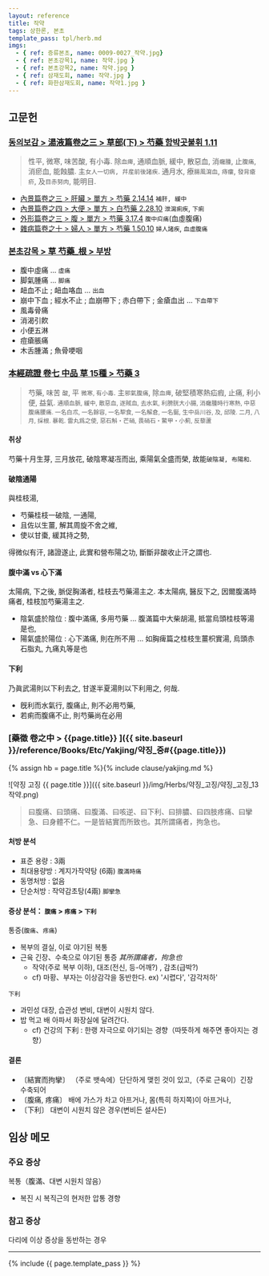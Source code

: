 ```yaml
---
layout: reference
title: 작약
tags: 상한론, 본초
template_pass: tpl/herb.md
imgs:
  - { ref: 증류본초, name: 0009-0027_작약.jpg}
  - { ref: 본초강목1, name: 작약.jpg }
  - { ref: 본초강목2, name: 작약.jpg }
  - { ref: 삼재도회, name: 작약.jpg }
  - { ref: 화한삼재도회, name: 작약1.jpg }
---
```


## 고문헌

### [동의보감 > 湯液篇卷之三 > 草部(下) >  芍藥 함박곳불휘 1.11](https://mediclassics.kr/books/8/volume/22/#content_84)

> 性平, 微寒, 味苦酸, 有小毒. 除`血痺`, 通順血脈, 緩中, 散惡血, 消`癰腫`, 止`腹痛`, 消瘀血, 能蝕膿. 主`女人一切病, 幷産前後諸疾`. 通月水, 療`腸風瀉血`, `痔瘻`, `發背瘡疥`, 及`目赤努肉`, 能明目.

* [內景篇卷之三 > 肝臟 > 單方 >  芍藥 2.14.14](https://mediclassics.kr/books/8/volume/3/#content_192) `補肝, 緩中`
* [內景篇卷之四 > 大便 > 單方 >  白芍藥 2.28.10](https://mediclassics.kr/books/8/volume/4/#content_1345) `泄瀉痢疾`, `下痢`
* [外形篇卷之三 > 腹 > 單方 >  芍藥 3.17.4](https://mediclassics.kr/books/8/volume/7/#content_799) `腹中㽱痛`(血虛腹痛)
* [雜病篇卷之十 > 婦人 > 單方 >  芍藥 1.50.10](https://mediclassics.kr/books/8/volume/18/#content_1090) `婦人諸疾`, `血虛腹痛`


### [본초강목 > 草	芍藥_根 > 부방]()

* 腹中虛痛 ... `虛痛`
* 脚氣腫痛 ... `脚痛`
* 衄血不止 ; 衄血咯血 ... `出血`
* 崩中下血 ; 經水不止 ; 血崩帶下 ; 赤白帶下 ; 金瘡血出 ... `下血帶下`
* 風毒骨痛
* 消渴引飮
* 小便五淋
* 痘瘡脹痛
* 木舌腫滿 ; 魚骨哽咽



### [本經疏證 卷七 中品 草 15種 > 芍藥 3](https://mediclassics.kr/books/154/volume/7/#content_27)

> 芍藥, 味苦 <small>酸</small>, 平 <small>微寒, 有小毒</small>. 主`邪氣腹痛`, 除`血痺`, 破堅積寒熱疝瘕, 止痛, 利小便, 益氣. <small>通順血脈, 緩中, 散惡血, 逐賊血, 去水氣, 利膀胱大小腸, 消癰腫時行寒熱, 中惡腹痛腰痛. 一名白朮, 一名餘容, 一名犂食, 一名解倉, 一名鋋, 生中岳川谷, 及, 邱陵. 二月, 八月, 採根. 暴乾. 雷丸爲之使, 惡石斛・芒硝, 畏硝石・鱉甲・小薊, 反藜蘆</small>

#### 취상

芍藥十月生芽, 三月放花, 破陰寒凝冱而出, 乘陽氣全盛而榮, 故能`破陰凝, 布陽和`.

#### 破陰通陽

與桂枝湯,

* 芍藥桂枝一破陰, 一通陽,
* 且佐以生薑, 解其周旋不舍之維,
* 使以甘棗, 緩其持之勢,

得微似有汗, 諸證遂止, 此實和營布陽之功, 斷斷非酸收止汗之謂也.

#### 腹中滿 vs 心下滿

太陽病, 下之後, 脈促胸滿者, 桂枝去芍藥湯主之. 本太陽病, 醫反下之, 因爾腹滿時痛者, 桂枝加芍藥湯主之.

* 陰氣盛於陰位 : 腹中滿痛, 多用芍藥 ... 腹滿篇中大柴胡湯, 抵當烏頭桂枝等湯是也,
* 陽氣盛於陽位 : 心下滿痛, 則在所不用 ... 如胸痺篇之桂枝生薑枳實湯, 烏頭赤石脂丸, 九痛丸等是也

#### 下利

乃眞武湯則以下利去之, 甘遂半夏湯則以下利用之, 何哉.

* 旣利而水氣行, 腹痛止, 則不必用芍藥,
* 若痢而腹痛不止, 則芍藥尚在必用



### [藥徵 卷之中 > {{page.title}} ]({{ site.baseurl }}/reference/Books/Etc/Yakjing/약징_중#{{page.title}})

{% assign hb = page.title %}{% include clause/yakjing.md %}

![약징 고징 {{ page.title }}]({{ site.baseurl }}/img/Herbs/약징_고징/약징_고징_13작약.png)

> 曰腹痛、曰頭痛、曰腹滿、曰咳逆、曰下利、曰排膿、曰四肢疼痛、曰攣急、曰身體不仁。一是皆結實而所致也。其所謂痛者，拘急也。

#### 처방 분석

* 표준 용량 : 3兩
* 최대용량방 : 계지가작약탕 (6兩) `腹滿時痛`
* 동명처방 : 없음
* 단순처방 : 작약감초탕(4兩) `脚攣急`

#### 증상 분석： `腹痛` > `疼痛` > `下利`

통증(`腹痛`、`疼痛`)
* 복부의 결실, 이로 야기된 복통
* 근육 긴장、수축으로 야기된 통증 _其所謂痛者，拘急也_
  - 작약(주로 복부 이하), 대조(전신, 등-어깨?) , 감초(급박?)
  - cf) 마황、부자는 이상감각을 동반한다. ex) '시렵다', '감각저하'

`下利`
* 과민성 대장, 습관성 변비, 대변이 시원치 않다.
* 밥 먹고 배 아파서 화장실에 달려간다.
  - cf) 건강의 下利 : 한랭 자극으로 야기되는 경향（따뜻하게 해주면 좋아지는 경향）

#### 결론

* 〔結實而拘攣〕 （주로 뱃속에）단단하게 맺힌 것이 있고,（주로 근육이）긴장 수축되어
* 〔腹痛, 疼痛〕 배에 가스가 차고 아프거나, 몸(특히 하지쪽)이 아프거나,
* 〔下利〕 대변이 시원치 않은 경우(변비든 설사든)


## 임상 메모

### 주요 증상

복통（腹滿、대변 시원치 않음）
* 복진 시 복직근의 현저한 압통 경향

### 참고 증상

다리에 이상 증상을 동반하는 경우



***

{% include {{ page.template_pass }} %}
